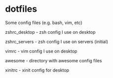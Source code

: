 dotfiles
========

Some config files (e.g. bash, vim, etc)


zshrc_desktop - zsh config I use on desktop


zshrc_servers - zsh config I use on servers (initial)


vimrc - vim config I use on desktop


awesome - directory with awesome config files


xinitrc - xinit config for desktop
